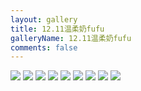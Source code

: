 ```yaml
---
layout: gallery
title: 12.11温柔奶fufu
galleryName: 12.11温柔奶fufu
comments: false
---
```


<style>
#l_main {
  max-width: calc(100% - 1 * 240px);
  padding-left: 0px;
  float: left;
  -webkit-box-ordinal-group: 2;
  -moz-box-ordinal-group: 2;
  -ms-flex-order: 2;
  -webkit-order: 2;
  order: 2;
}
#l_main.no_sidebar {
    width: 100%;
    padding-right: 0;
    margin: auto;
}
#bottom {
  display: none;
}
#post-body p {
  display:flex;
  flex-wrap: wrap;
}
#post-body p img {
  width: 32%;
  margin: 5px;
}
</style>

![](https://gcore.jsdelivr.net/gh/txw1314/blog-img@main/晚晚晚儿呀/2021/12.11温柔奶fufu/202210062154844.jpg)
![](https://gcore.jsdelivr.net/gh/txw1314/blog-img@main/晚晚晚儿呀/2021/12.11温柔奶fufu/202210062154843.jpg)
![](https://gcore.jsdelivr.net/gh/txw1314/blog-img@main/晚晚晚儿呀/2021/12.11温柔奶fufu/202210062154842.jpg)
![](https://gcore.jsdelivr.net/gh/txw1314/blog-img@main/晚晚晚儿呀/2021/12.11温柔奶fufu/202210062154841.jpg)
![](https://gcore.jsdelivr.net/gh/txw1314/blog-img@main/晚晚晚儿呀/2021/12.11温柔奶fufu/202210062154840.jpg)
![](https://gcore.jsdelivr.net/gh/txw1314/blog-img@main/晚晚晚儿呀/2021/12.11温柔奶fufu/202210062154839.jpg)
![](https://gcore.jsdelivr.net/gh/txw1314/blog-img@main/晚晚晚儿呀/2021/12.11温柔奶fufu/202210062154838.jpg)
![](https://gcore.jsdelivr.net/gh/txw1314/blog-img@main/晚晚晚儿呀/2021/12.11温柔奶fufu/202210062154837.jpg)
![](https://gcore.jsdelivr.net/gh/txw1314/blog-img@main/晚晚晚儿呀/2021/12.11温柔奶fufu/202210062154836.jpg)
